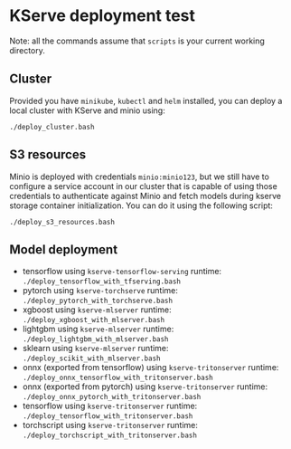 # KServe deployment test

Note: all the commands assume that `scripts` is your current working directory.

## Cluster

Provided you have `minikube`, `kubectl` and `helm` installed, you can deploy a local cluster with KServe and minio using:

```shell
./deploy_cluster.bash
```

## S3 resources

Minio is deployed with credentials `minio:minio123`, but we still have to configure a service account in our cluster that is capable of using those credentials to authenticate against Minio and fetch models during kserve storage container initialization. You can do it using the following script:

```shell
./deploy_s3_resources.bash
```

## Model deployment

- tensorflow using `kserve-tensorflow-serving` runtime: `./deploy_tensorflow_with_tfserving.bash`
- pytorch using `kserve-torchserve` runtime: `./deploy_pytorch_with_torchserve.bash`
- xgboost using `kserve-mlserver` runtime: `./deploy_xgboost_with_mlserver.bash`
- lightgbm using `kserve-mlserver` runtime: `./deploy_lightgbm_with_mlserver.bash`
- sklearn using `kserve-mlserver` runtime: `./deploy_scikit_with_mlserver.bash`
- onnx (exported from tensorflow) using `kserve-tritonserver` runtime: `./deploy_onnx_tensorflow_with_tritonserver.bash`
- onnx (exported from pytorch) using `kserve-tritonserver` runtime: `./deploy_onnx_pytorch_with_tritonserver.bash`
- tensorflow using `kserve-tritonserver` runtime: `./deploy_tensorflow_with_tritonserver.bash`
- torchscript using `kserve-tritonserver` runtime: `./deploy_torchscript_with_tritonserver.bash`